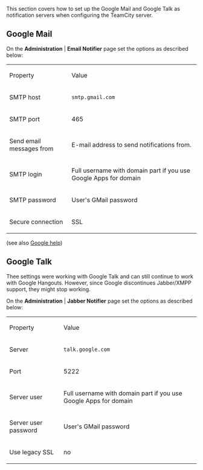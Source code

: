 [//]: # (title: Setting up Google Mail and Google Talk as Notification Servers)
[//]: # (auxiliary-id: Setting up Google Mail and Google Talk as Notification Servers)
This section covers how to set up the Google Mail and Google Talk as notification servers when configuring the TeamCity server.

## Google Mail

On the __Administration__ | __Email Notifier__ page set the options as described below:

<table><tr>

<td>

Property


</td>

<td>

Value


</td></tr><tr>

<td>

SMTP host


</td>

<td>

`smtp.gmail.com`


</td></tr><tr>

<td>

SMTP port


</td>

<td>

465


</td></tr><tr>

<td>

Send email messages from


</td>

<td>

E\-mail address to send notifications from.


</td></tr><tr>

<td>

SMTP login


</td>

<td>

Full username with domain part if you use Google Apps for domain


</td></tr><tr>

<td>

SMTP password


</td>

<td>

User's GMail password


</td></tr><tr>

<td>

Secure connection


</td>

<td>

SSL


</td></tr></table>

(see also [Google help](https://mail.google.com/support/bin/answer.py?answer=13287))

## Google Talk

Thee settings were working with Google Talk and can still continue to work with Google Hangouts. However, since Google discontinues Jabber/XMPP support, they might stop working.

On the __Administration__ | __Jabber Notifier__ page set the options as described below:

<table><tr>

<td>

Property


</td>

<td>

Value


</td></tr><tr>

<td>

Server


</td>

<td>

`talk.google.com`


</td></tr><tr>

<td>

Port


</td>

<td>

5222


</td></tr><tr>

<td>

Server user


</td>

<td>

Full username with domain part if you use Google Apps for domain


</td></tr><tr>

<td>

Server user password


</td>

<td>

User's GMail password


</td></tr><tr>

<td>

Use legacy SSL


</td>

<td>

no


</td></tr></table>
